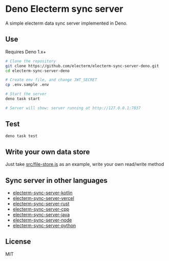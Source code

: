 # Deno Electerm sync server

A simple electerm data sync server implemented in Deno.

## Use

Requires Deno 1.x+

```bash
# Clone the repository
git clone https://github.com/electerm/electerm-sync-server-deno.git
cd electerm-sync-server-deno

# Create env file, and change JWT_SECRET
cp .env.sample .env

# Start the server
deno task start

# Server will show: server running at http://127.0.0.1:7837
```

## Test

```bash
deno task test
```

## Write your own data store

Just take [src/file-store.js](src/file-store.js) as an example, write your own
read/write method

## Sync server in other languages

- [electerm-sync-server-kotlin](https://github.com/electerm/electerm-sync-server-kotlin)
- [electerm-sync-server-vercel](https://github.com/electerm/electerm-sync-server-vercel)
- [electerm-sync-server-rust](https://github.com/electerm/electerm-sync-server-rust)
- [electerm-sync-server-cpp](https://github.com/electerm/electerm-sync-server-cpp)
- [electerm-sync-server-java](https://github.com/electerm/electerm-sync-server-java)
- [electerm-sync-server-node](https://github.com/electerm/electerm-sync-server-node)
- [electerm-sync-server-python](https://github.com/electerm/electerm-sync-server-python)

## License

MIT
